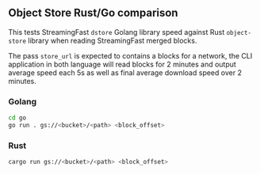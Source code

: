 ## Object Store Rust/Go comparison

This tests StreamingFast `dstore` Golang library speed against Rust `object-store` library when reading StreamingFast merged blocks.

The pass `store_url` is expected to contains a blocks for a network, the CLI application in both language will read blocks for 2 minutes and output average speed each 5s as well as final average download speed over 2 minutes.

### Golang

```bash
cd go
go run . gs://<bucket>/<path> <block_offset>
```

### Rust

```bash
cargo run gs://<bucket>/<path> <block_offset>
```
